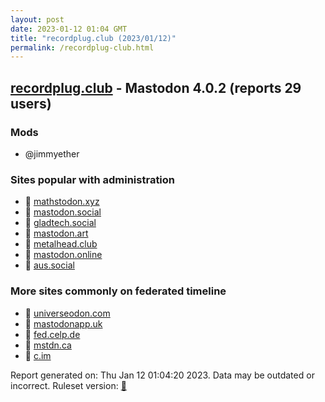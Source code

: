 ```yaml
---
layout: post
date: 2023-01-12 01:04 GMT
title: "recordplug.club (2023/01/12)"
permalink: /recordplug-club.html
---
```



## [recordplug.club](https://recordplug.club) - Mastodon 4.0.2 (reports 29 users)

### Mods
 * @jimmyether

### Sites popular with administration

* 🐘 [mathstodon.xyz](/mathstodon-xyz.html)
* 🐘 [mastodon.social](/mastodon-social.html)
* 🐘 [gladtech.social](/gladtech-social.html)
* 🐘 [mastodon.art](/mastodon-art.html)
* 🐘 [metalhead.club](/metalhead-club.html)
* 🐘 [mastodon.online](/mastodon-online.html)
* 🐘 [aus.social](/aus-social.html)

### More sites commonly on federated timeline

* 🐘 [universeodon.com](/universeodon-com.html)
* 🐘 [mastodonapp.uk](/mastodonapp-uk.html)
* 🐘 [fed.celp.de](/fed-celp-de.html)
* 🐘 [mstdn.ca](/mstdn-ca.html)
* 🐘 [c.im](/c-im.html)

Report generated on: Thu Jan 12 01:04:20 2023. Data may be outdated or incorrect.
Ruleset version: [🧁](/version-cupcake)
